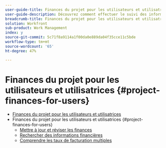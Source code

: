 ```yaml
---
user-guide-title: Finances du projet pour les utilisateurs et utilisatrices
user-guide-description: Découvrez comment effectuer le suivi des informations financières pour les projets, définir les types de coûts et de recettes et remplacer les taux de facturation. Ce tutoriel est conçu pour les utilisateurs qui effectuent le suivi des données financières liées à un projet.
breadcrumb-title: Finances du projet pour les utilisateurs et utilisatrices
solution: Workfront
sub-product: Work Management
index: y
source-git-commit: 5c71f8a9114a1f00da0e889da04f35cce11c5bde
workflow-type: tm+mt
source-wordcount: '65'
ht-degree: 47%

---
```




# Finances du projet pour les utilisateurs et utilisatrices {#project-finances-for-users}

+ [Finances du projet pour les utilisateurs et utilisatrices](overview.md)
+ Finances du projet pour les utilisateurs et utilisatrices {#project-finances-for-users}
   + [Mettre à jour et réviser les finances](update-and-review-finances.md)
   + [Rechercher des informations financières](find-financial-information.md)
   + [Comprendre les taux de facturation multiples](multiple-billing-rates.md)

